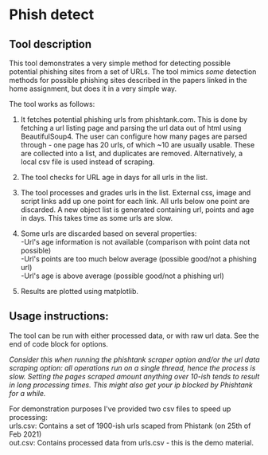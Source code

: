 # Phish detect 


## Tool description
This tool demonstrates a very simple method for detecting possible potential phishing sites from a set of URLs.
The tool mimics *some* detection methods for possible phishing sites described in the papers linked in the home assignment, but does it in a very simple way. 


The tool works as follows:  

1. It fetches potential phishing urls from phishtank.com. This is done by fetching a url listing page and parsing the url data out of html using BeautifulSoup4. The user can configure how many pages are parsed through - one page has 20 urls, of which ~10 are usually usable. These are collected into a list, and duplicates are removed. 
    Alternatively, a local csv file is used instead of scraping.

2. The tool checks for URL age in days for all urls in the list.

3. The tool processes and grades urls in the list. External css, image and script links add up one point for each link. All urls below one point are discarded. A new object list is generated containing url, points and age in days. This takes time as some urls are slow.

4. Some urls are discarded based on several properties:   
    -Url's age information is not available (comparison with point data not possible)  
    -Url's points are too much below average (possible good/not a phishing url)  
    -Url's age is above average (possible good/not a phishing url)  

5. Results are plotted using matplotlib. 

## Usage instructions:
The tool can be run with either processed data, or with raw url data. See the end of code block for options.

*Consider this when running the phishtank scraper option and/or the url data scraping option: all operations run on a single thread, hence the process is slow.   Setting the pages scraped amount anything over 10-ish tends to result in long processing times. This might also get your ip blocked by Phishtank for a while.*  

For demonstration purposes I've provided two csv files to speed up processing:  
urls.csv: Contains a set of 1900-ish urls scaped from Phistank (on 25th of Feb 2021)  
out.csv: Contains processed data from urls.csv - this is the demo material.